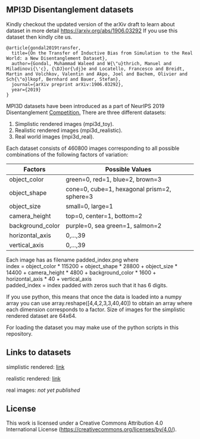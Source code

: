 ## MPI3D Disentanglement datasets

Kindly checkout the updated version of the arXiv draft to learn about dataset in more detail https://arxiv.org/abs/1906.03292 If you use this dataset then kindly cite us.
```
@article{gondal2019transfer,
  title={On the Transfer of Inductive Bias from Simulation to the Real World: a New Disentanglement Dataset},
  author={Gondal, Muhammad Waleed and W{\"u}thrich, Manuel and Miladinovi{\'c}, {\DJ}or{\dj}e and Locatello, Francesco and Breidt, Martin and Volchkov, Valentin and Akpo, Joel and Bachem, Olivier and Sch{\"o}lkopf, Bernhard and Bauer, Stefan},
  journal={arXiv preprint arXiv:1906.03292},
  year={2019}
}
```


MPI3D datasets have been introduced as a part of NeurIPS 2019 Disentanglement [Competition.](http://www.disentanglement-challenge.com)
There are three different datasets:
  
1. Simplistic rendered images (mpi3d_toy).
2. Realistic rendered images (mpi3d_realistic).
3. Real world images (mpi3d_real).

Each dataset consists of 460800 images corresponding to all possible combinations of the following factors of variation:

|Factors|Possible Values|
|---|---|
|object_color|green=0, red=1, blue=2, brown=3|
|object_shape|cone=0, cube=1, hexagonal prism=2, sphere=3|
|object_size|small=0, large=1|
|camera_height|top=0, center=1, bottom=2|
|background_color|purple=0, sea green=1, salmon=2|
|horizontal_axis|0,...,39|
|vertical_axis|0,...,39|

Each image has as filename padded_index.png where  
index = object_color * 115200 + object_shape * 28800 + object_size * 14400 + camera_height * 4800 + background_color * 1600 + horizontal_axis * 40 + vertical_axis  
padded_index = index padded with zeros such that it has 6 digits.

If you use python, this means that once the data is loaded into a numpy array you can use array.reshape([4,4,2,3,3,40,40]) to obtain an array where each dimension corresponds to a factor. Size of images for the simplistic rendered dataset are 64x64.

For loading the dataset you may make use of the python scripts in this repository. 
## Links to datasets

simplistic rendered:  [link](https://storage.cloud.google.com/disentanglement_dataset/sim_toy_ordered.tar.gz)

realistic rendered: [link](https://storage.googleapis.com/disentanglement_dataset/data_npz/sim_realistic_64x_ordered_without_heldout_factors.npz)

real images:  _not yet published_  

## License

This work is licensed under a Creative Commons Attribution 4.0 International License (https://creativecommons.org/licenses/by/4.0/).
